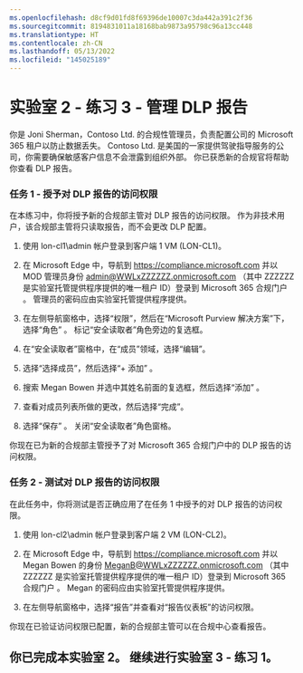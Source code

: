 ```yaml
---
ms.openlocfilehash: d8cf9d01fd8f69396de10007c3da442a391c2f36
ms.sourcegitcommit: 8194831011a18168bab9873a95798c96a13cc448
ms.translationtype: HT
ms.contentlocale: zh-CN
ms.lasthandoff: 05/13/2022
ms.locfileid: "145025189"
---
```

# <a name="lab-2---exercise-3---manage-dlp-reports"></a>实验室 2 - 练习 3 - 管理 DLP 报告

你是 Joni Sherman，Contoso Ltd. 的合规性管理员，负责配置公司的 Microsoft 365 租户以防止数据丢失。 Contoso Ltd. 是美国的一家提供驾驶指导服务的公司，你需要确保敏感客户信息不会泄露到组织外部。 你已获悉新的合规官将帮助你查看 DLP 报告。

### <a name="task-1---grant-access-to-dlp-reports"></a>任务 1 - 授予对 DLP 报告的访问权限

在本练习中，你将授予新的合规部主管对 DLP 报告的访问权限。 作为非技术用户，该合规部主管将只读取报告，而不会更改 DLP 配置。

1. 使用 lon-cl1\admin 帐户登录到客户端 1 VM (LON-CL1)。

2. 在 Microsoft Edge 中，导航到 https://compliance.microsoft.com 并以 MOD 管理员身份 admin@WWLxZZZZZZ.onmicrosoft.com （其中 ZZZZZZ 是实验室托管提供程序提供的唯一租户 ID）登录到 Microsoft 365 合规门户  。  管理员的密码应由实验室托管提供程序提供。

3. 在左侧导航窗格中，选择“权限”，然后在“Microsoft Purview 解决方案”下，选择“角色”  。  标记“安全读取者”角色旁边的复选框。

4. 在“安全读取者”窗格中，在“成员”领域，选择“编辑”。

5. 选择“选择成员”，然后选择“+ 添加” 。

6. 搜索 Megan Bowen 并选中其姓名前面的复选框，然后选择“添加” 。

7. 查看对成员列表所做的更改，然后选择“完成”。

8. 选择“保存”  。 关闭“安全读取者”角色窗格。

你现在已为新的合规部主管授予了对 Microsoft 365 合规门户中的 DLP 报告的访问权限。

### <a name="task-2---test-access-to-dlp-reports"></a>任务 2 - 测试对 DLP 报告的访问权限

在此任务中，你将测试是否正确应用了在任务 1 中授予的对 DLP 报告的访问权限。

1. 使用 lon-cl2\admin 帐户登录到客户端 2 VM (LON-CL2)。

2. 在 Microsoft Edge 中，导航到 https://compliance.microsoft.com 并以 Megan Bowen 的身份 MeganB@WWLxZZZZZZ.onmicrosoft.com （其中 ZZZZZZ 是实验室托管提供程序提供的唯一租户 ID）登录到 Microsoft 365 合规门户  。  Megan 的密码应由实验室托管提供程序提供。

3. 在左侧导航窗格中，选择“报告”并查看对“报告仪表板”的访问权限。

你现在已验证访问权限已配置，新的合规部主管可以在合规中心查看报告。

## <a name="you-have-completed-the-lab-2-proceed-to-lab-3---exercise-1"></a>你已完成本实验室 2。 继续进行实验室 3 - 练习 1。
